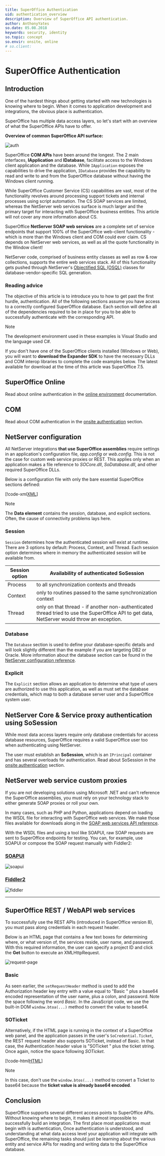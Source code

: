 ```yaml
---
title: SuperOffice Authentication
uid: authentication_overview
description: Overview of SuperOffice API authentication.
author: AnthonyYates
so.date: 05.08.2018
keywords: security, identity
so.topic: concept
so.envir: onsite, online
# so.client:
---
```


# SuperOffice Authentication

## Introduction

One of the hardest things about getting started with new technologies is knowing where to begin. When it comes to application development and integrations, the obvious place is authentication.

SuperOffice has multiple data access layers, so let's start with an overview of what the SuperOffice APIs have to offer.

**Overview of common SuperOffice API surface:**

![auth][img1]

SuperOffice **COM APIs** have been around the longest. The 2 main interfaces, **IApplication** and **IDatabase**, facilitate access to the Windows client application and the database. While `IApplication` exposes the capabilities to drive the application, `IDatabase` provides the capability to read and write to and from the SuperOffice database without having the Windows client running.

While SuperOffice Customer Service (CS) capabilities are vast, most of the functionality revolves around processing support tickets and internal processes using script automation. The CS SOAP services are limited, whereas the NetServer web services surface is much larger and the primary target for interacting with SuperOffice business entities. This article will not cover any more information about CS.

SuperOffice **NetServer SOAP web services** are a complete set of service endpoints that support 100% of the SuperOffice web-client functionality - which is more than the Windows client and COM could ever claim. CS depends on NetServer web services, as well as all the quote functionality in the Window client!

NetServer code, comprised of business entity classes as well as row & row collections, supports the entire web services stack. All of this functionality gets pushed through NetServer's [Objectified SQL (OSQL)][2] classes for database-vendor-specific SQL generation.

### Reading advice

The objective of this article is to introduce you to how to get past the first hurdle, authentication. All of the following sections assume you have access to a correctly configured SuperOffice database. Each section will define all of the dependencies required to be in place for you to be able to successfully authenticate with the corresponding API.

> [!NOTE]
> The development environment used in these examples is Visual Studio and the language used C#.
>
> If you don't have one of the SuperOffice clients installed (Windows or Web), you will want to **download the Expander SDK** to have the necessary DLLs and COM interop libraries to complete the code examples below. The latest available for download at the time of this article was SuperOffice 7.5.

## SuperOffice Online

Read about online authentication in the [online environment][3] documentation.

## COM

Read about COM authentication in the [onsite authentication][6] section.

## <a name="skip-to-netserver"></a>NetServer configuration

All NetServer integrations **that use SuperOffice assemblies** require settings in an application's configuration file, *app.config* or *web.config*. This is not the case for custom web service proxies or REST. This applies only when an application makes a file reference to *SOCore.dll*, *SoDatabase.dll*, and other required SuperOffice DLLs.

Below is a configuration file with only the bare essential SuperOffice sections defined:

[!code-xml[XML](includes/idatabase-config.xml)]

> [!NOTE]
> The **Data element** contains the session, database, and explicit sections. Often, the cause of connectivity problems lays here.

### Session

`Session` determines how the authenticated session will exist at runtime. There are 3 options by default: Process, Context, and Thread. Each session option determines where in memory the authenticated session will be available from.

| Session option | Availability of authenticated SoSession |
|---|---|
| Process | to all synchronization contexts and threads |
| Context | only to routines passed to the same synchronization context |
| Thread  | only on that thread - if another non-authenticated thread tried to use the SuperOffice API to get data, NetServer would throw an exception. |

### Database

The `Database` section is used to define your database-specific details and will look slightly different than the example if you are targeting DB2 or Oracle. More information about the database section can be found in the [NetServer configuration reference][5].

### Explicit

The `Explicit` section allows an application to determine what type of users are authorized to use this application, as well as must set the database credentials, which map to both a database server user and a SuperOffice system user.

## NetServer Core & Service proxy authentication using SoSession

While most data access layers require only database credentials for access database resources, SuperOffice requires a valid SuperOffice user too when authenticating using NetServer.

The user must establish an **SoSession**, which is an `IPrincipal` container and has several overloads for authentication. Read about SoSession in the [onsite authentication][7] section.

## NetServer web service custom proxies

If you are not developing solutions using Microsoft .NET and can't reference the SuperOffice assemblies, you must rely on your technology stack to either generate SOAP proxies or roll your own.

In many cases, such as PHP and Python, applications depend on loading the WSDL file for interacting with SuperOffice web services. We make those files available for downloads along in the [SOAP web services API reference][1].

With the WSDL files and using a tool like SOAPUI, raw SOAP requests are sent to SuperOffice endpoints for testing. You can, for example, use SOAPUI or compose the SOAP request manually with Fiddler2:

### [SOAPUI](#tab/wsdl-1)

![soapui][img5]

### [Fiddler2](#tab/wsdl-2)

![fiddler][img6]

***

## SuperOffice REST / WebAPI web services

To successfully use the REST APIs (introduced in SuperOffice version 8), you must pass along credentials in each request header.

Below is an HTML page that contains a few text boxes for determining where, or what version of, the services reside, user name, and password. With this required information, the user can specify a project ID and click the **Get** button to execute an XMLHttpRequest.

![request-page][img7]

### Basic

As seen earlier, the `setRequestHeader` method is used to add the Authorization header key entry with a value equal to "Basic " plus a base64 encoded representation of the user name, plus a colon, and password. Note the space following the word *Basic*. In the JavaScript code, we use the built-in DOM `window.btoa(...)` method to convert the value to base64.

### SOTicket

Alternatively, if the HTML page is running in the context of a SuperOffice web panel, and the application passes in the user's `SoCredential.Ticket`, the REST request header also supports SOTicket, instead of Basic. In that case, the Authentication header value is "SOTicket " plus the ticket string. Once again, notice the space following *SOTicket*.

[!code-html[HTML](includes/rest-auth.html)]

> [!NOTE]
> In this case, don't use the `window.btos(...)` method to convert a Ticket to base64 because the **ticket value is already base64 encoded**.

## Conclusion

SuperOffice supports several different access points to SuperOffice APIs. Without knowing where to begin, it makes it almost impossible to successfully build an integration. The first place most applications must begin with is authentication, Once authentication is understood, and understanding at what data access level your application will integrate with SuperOffice, the remaining tasks should just be learning about the various entity and service APIs for reading and writing data to the SuperOffice database.

<!-- Referenced links -->

[1]: ../api-reference/soap/index.md
[2]: ../netserver/osql/index.md
[3]: ../../../superoffice-docs/docs/identity-management/federated-auth.md
[5]: ../netserver/config/data.md
[6]: onsite/com/index.md
[7]: onsite/sosession/index.md

<!-- Referenced images -->
[img1]: media/authenticate-overview.png
[img5]: media/services-authenticate-soapui.png
[img6]: media/services-authenticate-fiddler.png
[img7]: media/simple-rest-page.png

